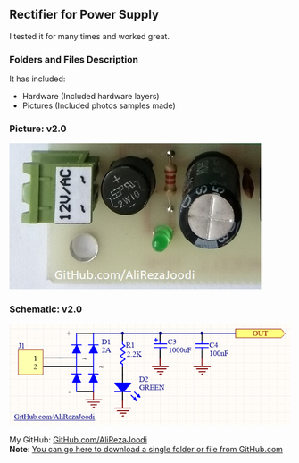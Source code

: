 ## Rectifier for Power Supply
I tested it for many times and worked great.

### Folders and Files Description
It has included:
- Hardware (Included hardware layers)
- Pictures (Included photos samples made)

### Picture: v2.0
![](Pictures/v2.0.jpg)

### Schematic: v2.0
![](Hardware/v2.0.png)

My GitHub: [GitHub.com/AliRezaJoodi](https://github.com/AliRezaJoodi)  
**Note**: [You can go here to download a single folder or file from GitHub.com](https://minhaskamal.github.io/DownGit/#/home)